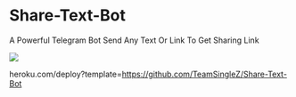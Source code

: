 # Share-Text-Bot
A Powerful Telegram Bot Send Any Text Or Link To Get Sharing Link

<img src=https://camo.githubusercontent.com/6979881d5a96b7b18a057083bb8aeb87ba35fc279452e29034c1e1c49ade0636/68747470733a2f2f7777772e6865726f6b7563646e2e636f6d2f6465706c6f792f627574746f6e2e737667 >

heroku.com/deploy?template=https://github.com/TeamSingleZ/Share-Text-Bot
